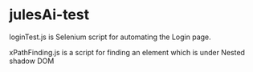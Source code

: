 # julesAi-test

loginTest.js is Selenium script for automating the Login page.

xPathFinding.js is a script for finding an element which is under Nested shadow DOM
